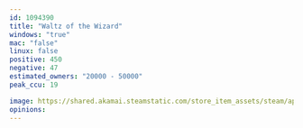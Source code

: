 ```yaml
---
id: 1094390
title: "Waltz of the Wizard"
windows: "true"
mac: "false"
linux: false
positive: 450
negative: 47
estimated_owners: "20000 - 50000"
peak_ccu: 19

image: https://shared.akamai.steamstatic.com/store_item_assets/steam/apps/1094390/header.jpg?t=1732226466
opinions:
---
```

